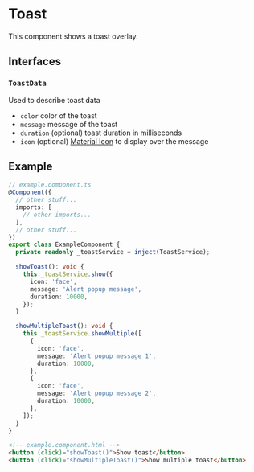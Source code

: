 # Toast

This component shows a toast overlay.

## Interfaces

### `ToastData`

Used to describe toast data

- `color` color of the toast
- `message` message of the toast
- `duration` (optional) toast duration in milliseconds
- `icon` (optional) [Material Icon](https://fonts.google.com/icons?icon.set=Material+Icons) to display over the message

## Example

```typescript
// example.component.ts
@Component({
  // other stuff...
  imports: [
    // other imports...
  ],
  // other stuff...
})
export class ExampleComponent {
  private readonly _toastService = inject(ToastService);

  showToast(): void {
    this._toastService.show({
      icon: 'face',
      message: 'Alert popup message',
      duration: 10000,
    });
  }

  showMultipleToast(): void {
    this._toastService.showMultiple([
      {
        icon: 'face',
        message: 'Alert popup message 1',
        duration: 10000,
      },
      {
        icon: 'face',
        message: 'Alert popup message 2',
        duration: 10000,
      },
    ]);
  }
}
```

```html
<!-- example.component.html -->
<button (click)="showToast()">Show toast</button>
<button (click)="showMultipleToast()">Show multiple toast</button>
```
